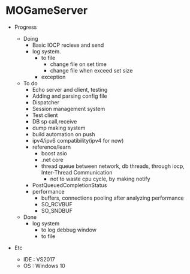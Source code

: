 # MOGameServer

* Progress
  * Doing
    * Basic IOCP recieve and send
    * log system.
      * to file
        * change file on set time
        * change file when exceed set size
      * exception
  * To do
    * Echo server and client, testing
    * Adding and parsing config file
    * Dispatcher
    * Session management system
    * Test client
    * DB sp call,receive
    * dump making system
    * build automation on push
    * ipv4/ipv6 compatibility(ipv4 for now)
    * reference/learn
      * boost asio
      * .net core
      * thread queue between network, db threads, through iocp,  Inter-Thread Communication
        * not to waste cpu cycle, by making notify
	* PostQueuedCompletionStatus
    * performance
      * buffers, connections pooling after analyzing performance
      * SO_RCVBUF
      * SO_SNDBUF
  * Done
    * log system
      * to log debbug window
      * to file

 * Etc
   * IDE : VS2017
   * OS : Windows 10